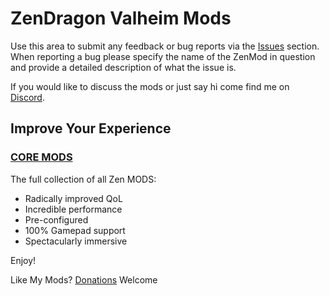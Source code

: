 # ZenDragon Valheim Mods

Use this area to submit any feedback or bug reports via the [Issues](https://github.com/ZenDragonX/ZenMods_Valheim/issues) section.  When reporting a bug please specify the name of the ZenMod in question and provide a detailed description of what the issue is.

If you would like to discuss the mods or just say hi come find me on [Discord](https://discord.gg/fw968xhV).

## Improve Your Experience

### [CORE MODS](https://thunderstore.io/c/valheim/p/ZenDragon/ZenModpack_CORE/)

The full collection of all Zen MODS:

- Radically improved QoL
- Incredible performance
- Pre-configured
- 100% Gamepad support
- Spectacularly immersive

Enjoy!

Like My Mods? [Donations](https://github.com/ZenDragonX/ZenMods_Valheim/wiki/Donations) Welcome
